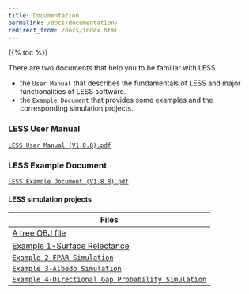 ```yaml
---
title: Documentation
permalink: /docs/documentation/
redirect_from: /docs/index.html
---
```


{{% toc %}}

There are two documents that help you to be familiar with LESS
- the `User Manual` that describes the fundamentals of LESS and major functionalities of LESS software.
- the `Example Document` that provides some examples and the corresponding simulation projects.

### LESS User Manual
[`LESS User Manual (V1.8.8).pdf`](http://lessrt.org/Attachments/LESS_User_Manual_1.8.8.pdf)

### LESS Example Document

[`LESS Example Document (V1.8.8).pdf`](http://lessrt.org/Attachments/LESS_Example_Document_V1.8.8.pdf)

#### LESS simulation projects

| Files |
| ------ |
| [A tree OBJ file](http://lessrt.org/Attachments/OBJ_File.zip) | 
| [Example 1-Surface Relectance](http://lessrt.org/Attachments/Example1-Surface_reflectance.zip) |
| [`Example 2-FPAR Simulation`](http://lessrt.org/Attachments/Example2-fPAR.zip) |
| [`Example 3-Albedo Simulation`](http://lessrt.org/Attachments/Example3-albedo.zip) |
| [`Example 4-Directional Gap Probability Simulation`](http://lessrt.org/Attachments/Example4-directional_gap_probability.zip) |
